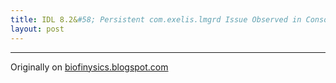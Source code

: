 ```yaml
---
title: IDL 8.2&#58; Persistent com.exelis.lmgrd Issue Observed in Console
layout: post
---
```


--------------------------------------------------------

Originally on [biofinysics.blogspot.com](http://biofinysics.blogspot.com/2015/02/idl-82-persistent-comexelislmgrd-issue.html)
